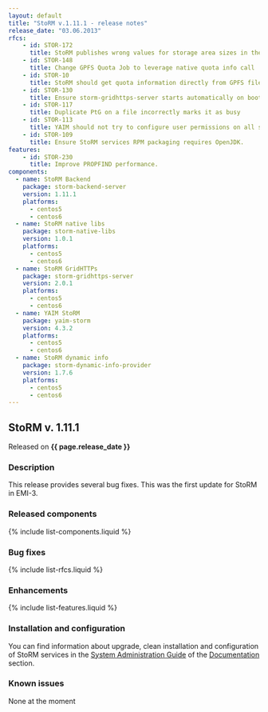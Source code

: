 ```yaml
---
layout: default
title: "StoRM v.1.11.1 - release notes"
release_date: "03.06.2013"
rfcs:
    - id: STOR-172
      title: StoRM publishes wrong values for storage area sizes in the information system.
    - id: STOR-148
      title: Change GPFS Quota Job to leverage native quota info call
    - id: STOR-10
      title: StoRM should get quota information directly from GPFS filesystem
    - id: STOR-130
      title: Ensure storm-gridhttps-server starts automatically on boot.
    - id: STOR-117
      title: Duplicate PtG on a file incorrectly marks it as busy
    - id: STOR-113
      title: YAIM should not try to configure user permissions on all storage areas
    - id: STOR-109
      title: Ensure StoRM services RPM packaging requires OpenJDK.
features:
    - id: STOR-230
      title: Improve PROPFIND performance.
components:
  - name: StoRM Backend
    package: storm-backend-server
    version: 1.11.1
    platforms:
      - centos5
      - centos6
  - name: StoRM native libs
    package: storm-native-libs
    version: 1.0.1
    platforms:
      - centos5
      - centos6
  - name: StoRM GridHTTPs
    package: storm-gridhttps-server
    version: 2.0.1
    platforms:
      - centos5
      - centos6
  - name: YAIM StoRM
    package: yaim-storm
    version: 4.3.2
    platforms:
      - centos5
      - centos6
  - name: StoRM dynamic info
    package: storm-dynamic-info-provider
    version: 1.7.6
    platforms:
      - centos5
      - centos6
---
```


## StoRM v. 1.11.1

Released on **{{ page.release_date }}**

### Description

This release provides several bug fixes. This was the first update for StoRM in EMI-3.

### Released components

{% include list-components.liquid %}

### Bug fixes

{% include list-rfcs.liquid %}

### Enhancements

{% include list-features.liquid %}

### Installation and configuration

You can find information about upgrade, clean installation and configuration of StoRM services in the [System Administration Guide][storm-sysadmin-guide] of the [Documentation][storm-documentation] section.

### Known issues

None at the moment

[storm-documentation]: {{site.baseurl}}/documentation.html
[storm-sysadmin-guide]: {{site.baseurl}}/documentation/sysadmin-guide/1.11.1
